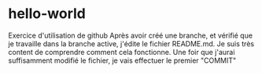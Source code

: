 # hello-world
Exercice d'utilisation de github
Après avoir créé une branche, et vérifié que je travaille dans la branche active, j'édite le fichier README.md.
Je suis très content de comprendre comment cela fonctionne.
Une foir que j'aurai suffisamment modifié le fichier, je vais effectuer le premier "COMMIT"
